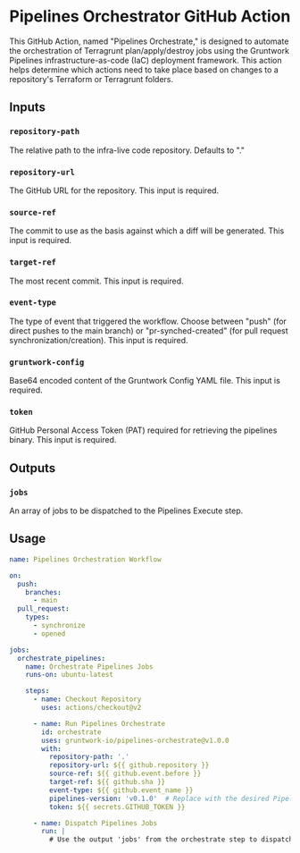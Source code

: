 # Pipelines Orchestrator GitHub Action

This GitHub Action, named "Pipelines Orchestrate," is designed to automate the orchestration of Terragrunt plan/apply/destroy jobs using the Gruntwork Pipelines infrastructure-as-code (IaC) deployment framework. This action helps determine which actions need to take place based on changes to a repository's Terraform or Terragrunt folders.

## Inputs

### `repository-path`

The relative path to the infra-live code repository. Defaults to "."

### `repository-url`

The GitHub URL for the repository. This input is required.

### `source-ref`

The commit to use as the basis against which a diff will be generated. This input is required.

### `target-ref`

The most recent commit. This input is required.

### `event-type`

The type of event that triggered the workflow. Choose between "push" (for direct pushes to the main branch) or "pr-synched-created" (for pull request synchronization/creation). This input is required.

### `gruntwork-config`

Base64 encoded content of the Gruntwork Config YAML file. This input is required.

### `token`

GitHub Personal Access Token (PAT) required for retrieving the pipelines binary. This input is required.

## Outputs

### `jobs`

An array of jobs to be dispatched to the Pipelines Execute step.

## Usage

```yaml
name: Pipelines Orchestration Workflow

on:
  push:
    branches:
      - main
  pull_request:
    types:
      - synchronize
      - opened

jobs:
  orchestrate_pipelines:
    name: Orchestrate Pipelines Jobs
    runs-on: ubuntu-latest

    steps:
      - name: Checkout Repository
        uses: actions/checkout@v2

      - name: Run Pipelines Orchestrate
        id: orchestrate
        uses: gruntwork-io/pipelines-orchestrate@v1.0.0
        with:
          repository-path: '.'
          repository-url: ${{ github.repository }}
          source-ref: ${{ github.event.before }}
          target-ref: ${{ github.sha }}
          event-type: ${{ github.event_name }}
          pipelines-version: 'v0.1.0'  # Replace with the desired Pipelines CLI version
          token: ${{ secrets.GITHUB_TOKEN }}

      - name: Dispatch Pipelines Jobs
        run: |
          # Use the output 'jobs' from the orchestrate step to dispatch jobs

```

